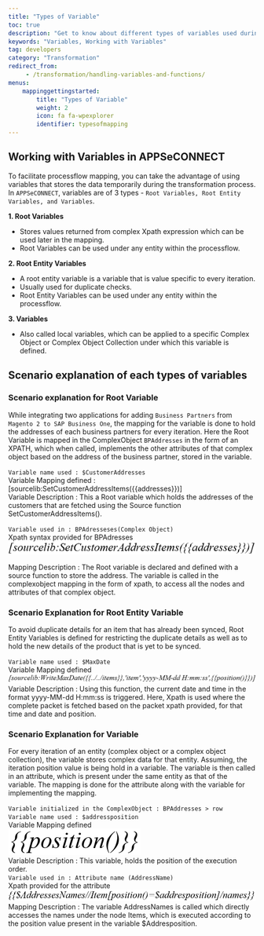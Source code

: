 ```yaml
---
title: "Types of Variable"
toc: true
description: "Get to know about different types of variables used during mapping."
keywords: "Variables, Working with Variables"
tag: developers
category: "Transformation"
redirect_from: 
     - /transformation/handling-variables-and-functions/
menus: 
    mappinggettingstarted:        
        title: "Types of Variable"
        weight: 2
        icon: fa fa-wpexplorer
        identifier: typesofmapping
---
```


## Working with Variables in APPSeCONNECT

To facilitate processflow mapping, you can take the advantage of using variables that stores the data temporarily during the transformation process. 
In `APPSeCONNECT`, variables are of 3 types - `Root Variables, Root Entity Variables, and Variables`.

**1. Root Variables**

* Stores values returned from complex Xpath expression which can be used later in the mapping.  
* Root Variables can be used under any entity within the processflow.

**2. Root Entity Variables**

 * A root entity variable is a variable that is value specific to every iteration. 
 * Usually used for duplicate checks.
 * Root Entity Variables can be used under any entity within the processflow.

 **3. Variables**

* Also called local variables, which can be applied to a specific Complex Object or Complex Object Collection under which this variable is defined.  

## Scenario explanation of each types of variables

### Scenario explanation for Root Variable

While integrating two applications for adding `Business Partners` from `Magento 2 to SAP Business One`, the mapping for the variable is done to hold the addresses of 
each business partners for every iteration.  Here the Root Variable is mapped in the ComplexObject `BPAddresses` in the form of an XPATH, which when called, 
implements the other attributes of that complex object based on the address of the business partner, stored in the variable.

`Variable name used : $CustomerAddresses`   
Variable Mapping defined : [sourcelib:SetCustomerAddressItems({{addresses}})]     
Variable Description : This a Root variable which holds the addresses of the customers that are fetched using the Source function SetCustomerAddressItems().  

`Variable used in : BPAdresseses(Complex Object)`  
Xpath syntax provided for BPAdresses  
![image_rootvariable](/staticfiles/Transformation/media/image_rootvariable.png)     
    
Mapping Description : The Root variable is declared and defined with a source function to store the address. The variable is 
called in the complexobject mapping in the form of xpath, to access all the nodes and attributes of that complex object. 

### Scenario Explanation for Root Entity Variable

To avoid duplicate details for an item that has already been synced, Root Entity Variables is defined for restricting the duplicate details as well as to hold the new details of the product that is yet to be synced.  

`Variable name used : $MaxDate`  
Variable Mapping defined   
![image_rootentity_variable](/staticfiles/Transformation/media/image_rootentity_variable.png)      
Variable Description : Using this function, the current date and time in the format yyyy-MM-dd H:mm:ss is triggered. 
Here, Xpath is used where the complete packet is fetched based on the packet xpath provided, for that time and date and position.  

### Scenario Explanation for Variable

For every iteration of an entity (complex object or a complex object collection), the variable stores complex data for that entity.
Assuming, the iteration position value is being hold in a variable. The variable is then called in an attribute, which is present under the same entity as that of the variable. 
The mapping is done for the attribute along with the variable for implementing the mapping.

`Variable initialized in the ComplexObject : BPAddresses > row`  
`Variable name used : $addressposition `    
Variable Mapping defined   
![image_variable](/staticfiles/Transformation/media/image_variable.png)       
Variable Description : This variable, holds the position of the execution order.    
`Variable used in : Attribute name (AddressName)`     
Xpath provided for the attribute   
![image_variable2](/staticfiles/Transformation/media/image_variable2.png)      
Mapping Description : The variable AddressNames is called which directly accesses the names under the node Items, 
which is executed according to the position value present in the variable $Addresposition.







